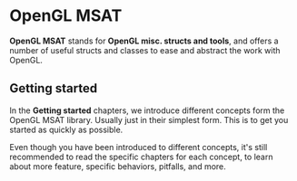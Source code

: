 # OpenGL MSAT

**OpenGL MSAT** stands for **OpenGL misc. structs and tools**, and offers a number of useful structs and classes to ease and abstract the work with OpenGL.

## Getting started
In the **Getting started** chapters, we introduce different concepts form the OpenGL MSAT library.
Usually just in their simplest form. This is to get you started as quickly as possible.

Even though you have been introduced to different concepts, it's still recommended to read the specific
chapters for each concept, to learn about more feature, specific behaviors, pitfalls, and more.
